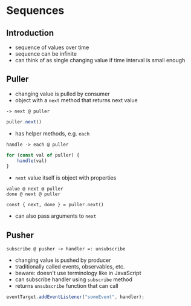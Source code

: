 # Sequences



## Introduction

- sequence of values over time
- sequence can be infinite
- can think of as single changing value if time interval is small enough



## Puller

<!-- todo: does acutally need? No special language constructs that use it anyway. So any old `each` works just as well... -->
- changing value is pulled by consumer
- object with a `next` method that returns next value

```
-> next @ puller
```

```js
puller.next()
```

- has helper methods, e.g. `each`

```
handle -> each @ puller
```

```js
for (const val of puller) {
    handle(val)
}
```

- `next` value itself is object with properties

```
value @ next @ puller
done @ next @ puller
```

```
const { next, done } = puller.next()
```

- can also pass arguments to `next`
<!-- - built-in compound data types have `each` method that returns iterable??? -->



## Pusher

```
subscribe @ pusher -> handler =: unsubscribe
```

- changing value is pushed by producer
- traditionally called events, observables, etc.
- beware: doesn't use terminology like in JavaScript
- can subscribe handler using `subscribe` method
- returns `unsubscribe` function that can call

```js
eventTarget.addEventListener("someEvent", handler);
```